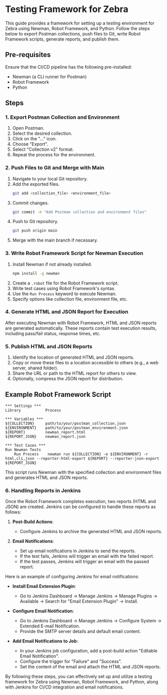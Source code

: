 # Testing Framework for Zebra

This guide provides a framework for setting up a testing environment for Zebra using Newman, Robot Framework, and Python. Follow the steps below to export Postman collections, push files to Git, write Robot Framework scripts, generate reports, and publish them.

## Pre-requisites

Ensure that the CI/CD pipeline has the following pre-installed:
- Newman (a CLI runner for Postman)
- Robot Framework
- Python

## Steps

### 1. Export Postman Collection and Environment

1. Open Postman.
2. Select the desired collection.
3. Click on the "..." icon.
4. Choose "Export".
5. Select "Collection v2" format.
6. Repeat the process for the environment.

### 2. Push Files to Git and Merge with Main

1. Navigate to your local Git repository.
2. Add the exported files.
   ```sh
   git add <collection_file> <environment_file>
   ```
3. Commit changes.
   ```sh
   git commit -m "Add Postman collection and environment files"
   ```
4. Push to Git repository.
   ```sh
   git push origin main
   ```
5. Merge with the main branch if necessary.

### 3. Write Robot Framework Script for Newman Execution

1. Install Newman if not already installed.
   ```sh
   npm install -g newman
   ```
2. Create a `.robot` file for the Robot Framework script.
3. Write test cases using Robot Framework's syntax.
4. Use the `Run Process` keyword to execute Newman.
5. Specify options like collection file, environment file, etc.

### 4. Generate HTML and JSON Report for Execution

After executing Newman with Robot Framework, HTML and JSON reports are generated automatically. These reports contain test execution results, including pass/fail status, response times, etc.

### 5. Publish HTML and JSON Reports

1. Identify the location of generated HTML and JSON reports.
2. Copy or move these files to a location accessible to others (e.g., a web server, shared folder).
3. Share the URL or path to the HTML report for others to view.
4. Optionally, compress the JSON report for distribution.

## Example Robot Framework Script

```robot
*** Settings ***
Library           Process

*** Variables ***
${COLLECTION}     path/to/your/postman_collection.json
${ENVIRONMENT}    path/to/your/postman_environment.json
${REPORT}         newman_report.html
${REPORT_JSON}    newman_report.json

*** Test Cases ***
Run Newman Tests
    Run Process    newman run ${COLLECTION} -e ${ENVIRONMENT} -r html,cli,json --reporter-html-export ${REPORT} --reporter-json-export ${REPORT_JSON}
```

This script runs Newman with the specified collection and environment files and generates HTML and JSON reports.

### 6. Handling Reports in Jenkins

Once the Robot Framework completes execution, two reports (HTML and JSON) are created. Jenkins can be configured to handle these reports as follows:

1. **Post-Build Actions**:
   - Configure Jenkins to archive the generated HTML and JSON reports.

2. **Email Notifications**:
   - Set up email notifications in Jenkins to send the reports.
   - If the test fails, Jenkins will trigger an email with the failed report.
   - If the test passes, Jenkins will trigger an email with the passed report.

Here is an example of configuring Jenkins for email notifications:

- **Install Email Extension Plugin**:
  - Go to Jenkins Dashboard -> Manage Jenkins -> Manage Plugins -> Available -> Search for "Email Extension Plugin" -> Install.

- **Configure Email Notification**:
  - Go to Jenkins Dashboard -> Manage Jenkins -> Configure System -> Extended E-mail Notification.
  - Provide the SMTP server details and default email content.

- **Add Email Notifications to Job**:
  - In your Jenkins job configuration, add a post-build action "Editable Email Notification".
  - Configure the trigger for "Failure" and "Success".
  - Set the content of the email and attach the HTML and JSON reports.

By following these steps, you can effectively set up and utilize a testing framework for Zebra using Newman, Robot Framework, and Python, along with Jenkins for CI/CD integration and email notifications.